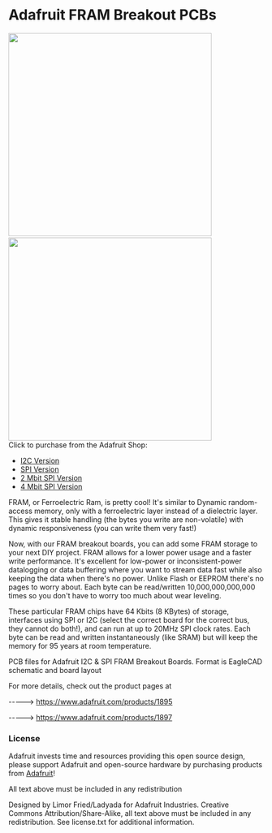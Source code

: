 # Adafruit FRAM Breakout PCBs

<a href="http://www.adafruit.com/products/1895"><img src="assets/1895.jpg?raw=true" width="400px"></a>&nbsp; <a href="http://www.adafruit.com/products/1897"><img src="assets/1897.jpg?raw=true" width="400px"></a><br />
Click to purchase from the Adafruit Shop:
- [I2C Version](https://www.adafruit.com/product/1895)
- [SPI Version](https://www.adafruit.com/product/1897)
- [2 Mbit SPI Version](https://www.adafruit.com/product/4718)
- [4 Mbit SPI Version](https://www.adafruit.com/product/4719)


FRAM, or Ferroelectric Ram, is pretty cool! It's similar to Dynamic random-access memory, only with a ferroelectric layer instead of a dielectric layer. This gives it stable handling (the bytes you write are non-volatile) with dynamic responsiveness (you can write them very fast!)

Now, with our FRAM breakout boards, you can add some FRAM storage to your next DIY project. FRAM allows for a lower power usage and a faster write performance. It's excellent for low-power or inconsistent-power datalogging or data buffering where you want to stream data fast while also keeping the data when there's no power. Unlike Flash or EEPROM there's no pages to worry about. Each byte can be read/written 10,000,000,000,000 times so you don't have to worry too much about wear leveling.

These particular FRAM chips have 64 Kbits (8 KBytes) of storage, interfaces using SPI or I2C (select the correct board for the correct bus, they cannot do both!), and can run at up to 20MHz SPI clock rates. Each byte can be read and written instantaneously (like SRAM) but will keep the memory for 95 years at room temperature.

PCB files for Adafruit I2C &amp; SPI FRAM Breakout Boards. 
Format is EagleCAD schematic and board layout

For more details, check out the product pages at

-----> https://www.adafruit.com/products/1895

-----> https://www.adafruit.com/products/1897

### License

Adafruit invests time and resources providing this open source design, please support Adafruit and open-source hardware by purchasing products from [Adafruit](https://www.adafruit.com)!

All text above must be included in any redistribution

Designed by Limor Fried/Ladyada for Adafruit Industries.
Creative Commons Attribution/Share-Alike, all text above must be included in any redistribution. 
See license.txt for additional information.
